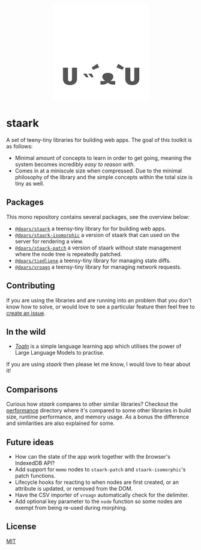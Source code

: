 <div align="center">

![Project logo](assets/icons/256-round.png)

</div>

# staark

A set of teeny-tiny libraries for building web apps. The goal of this toolkit is as follows:

- Minimal amount of concepts to learn in order to get going, meaning the system becomes incredibly *easy to reason with*.
- Comes in at a miniscule size when compressed. Due to the minimal philosophy of the library and the simple concepts within the total size is tiny as well.

## Packages

This mono repository contains several packages, see the overview below:

- [`@doars/staark`](https://github.com/doars/staark/tree/main/packages/staark#readme) a teensy-tiny library for for building web apps.
- [`@doars/staark-isomorphic`](https://github.com/doars/staark/tree/main/packages/staark-isomorphic#readme) a version of staark that can used on the server for rendering a view.
- [`@doars/staark-patch`](https://github.com/doars/staark/tree/main/packages/staark-patch#readme) a version of staark without state management where the node tree is repeatedly patched.
- [`@doars/tiedliene`](https://github.com/doars/staark/tree/main/packages/tiedliene#readme) a teensy-tiny library for managing state diffs.
- [`@doars/vroagn`](https://github.com/doars/staark/tree/main/packages/vroagn#readme) a teensy-tiny library for managing network requests.

## Contributing

If you are using the libraries and are running into an problem that you don't know how to solve, or would love to see a particular feature then feel free to [create an issue](https://github.com/doars/staark/issues/new/choose).

## In the wild

- [*Toaln*](https://github.com/RedKenrok/webapp-toaln#readme) is a simple language learning app which utilises the power of Large Language Models to practise.

If you are using _staark_ then please let me know, I would love to hear about it!

## Comparisons

Curious how _staark_ compares to other similar libraries? Checkout the [performance](https://github.com/doars/staark/tree/main/performance#readme) directory where it's compared to some other libraries in build size, runtime performance, and memory usage. As a bonus the difference and similarities are also explained for some.

## Future ideas

- How can the state of the app work together with the browser's IndexedDB API?
- Add support for `memo` nodes to `staark-patch` and `staark-isomorphic`'s patch functions.
- Lifecycle hooks for reacting to when nodes are first created, or an attribute is updated, or removed from the DOM.
- Have the CSV importer of `vroagn` automatically check for the delimiter.
- Add optional key parameter to the `node` function so some nodes are exempt from being re-used during morphing.

## License

[MIT](/LICENSE)
